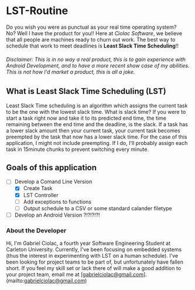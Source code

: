 # LST-Routine  
Do you wish you were as punctual as your real time operating system?  
No? Well I have the product for you!! Here at *Ciolac Software*, we believe that all people are machines ready to churn out  work. The best way to schedule that work to meet deadlines is **Least Slack Time Scheduling**!!

###### Disclaimer: This is in no way a real product, this is to gain experience with Android Development, and to have a more recent show case of my abilities. This is not how  I'd market a product, this is all a joke.

## What is Least Slack Time Scheduling (LST)
Least Slack Time scheduling is an algorithm which assigns the current task to be the one with the lowest slack time. What is slack time? If you were to start a task right now and take it to its predicted end time, the time remaining between the end time and the deadline, is the slack. If a task has a lower slack amount then your current task, your current task becomes preempted by the task that now has a lower slack time. For the case of this application, I might not include preempting. If I do, I'll probably assign each task in 15minute chunks to prevent switching every minute. 

## Goals of this application

 - [ ] Develop a Comand Line Version
	 - [x] Create Task
	 - [x] LST Controller
	 - [ ] Add exceptions to functions
	 - [ ] Output schedule to a CSV or some standard calander filetype
- [ ] Develop an Android Version ?!?!?!?! 

### About the Developer
Hi, I'm Gabriel Ciolac, a fourth year Software Engineering Student at Carleton University. Currently, I've been focusing on embedded systems (thus the interest in experimenting with LST on a human schedule). I've been looking for project teams to be part of, but unfortunately have fallen short. If you feel my skill set or lack there of will make a good addition to your project team, email me at [gabrielciolac@gmail.com].(mailto:gabrielciolac@gmail.com)
